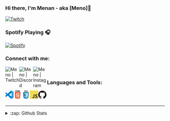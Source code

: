 ### Hi there, I'm Menan - aka [Meno]👋

[![Twitch](https://img.shields.io/badge/twitch-%239146FF.svg?&style=for-the-badge&logo=twitch&logoColor=white)](https://www.twitch.tv/menoistaken)

### Spotify Playing 🎧

[![Spotify](https://meno-master.vercel.app/api/spotify)](https://open.spotify.com/user/https://open.spotify.com/user/x4w6pgn5wayb353db8ye4ukix?si=ad5d82dae66b4909)

### Connect with me:

[<img align="left" alt="Meno | Twitch" width="44px" src="https://i.ibb.co/KLcWbfm/icons8-twitch-48.png" />](https://www.twitch.tv/menoistaken)
[<img align="left" alt="Meno | Discord" width="44px" src="https://i.ibb.co/YtNhB1V/icons8-discord-new-logo-48.png" />](https://discordapp.com/users/738830116540645457/)
[<img align="left" alt="Meno | Instagram" width="44px" src="https://i.ibb.co/tz8skHM/icons8-instagram-48.png" />](https://www.instagram.com/menan.sali/)

<br />

### Languages and Tools:

<img align="left" alt="Visual Studio Code" width="26px" src="https://raw.githubusercontent.com/github/explore/80688e429a7d4ef2fca1e82350fe8e3517d3494d/topics/visual-studio-code/visual-studio-code.png" />
<img align="left" alt="HTML5" width="26px" src="https://raw.githubusercontent.com/github/explore/80688e429a7d4ef2fca1e82350fe8e3517d3494d/topics/html/html.png" />
<img align="left" alt="CSS3" width="26px" src="https://raw.githubusercontent.com/github/explore/80688e429a7d4ef2fca1e82350fe8e3517d3494d/topics/css/css.png" />
<img align="left" alt="JavaScript" width="26px" src="https://raw.githubusercontent.com/github/explore/80688e429a7d4ef2fca1e82350fe8e3517d3494d/topics/javascript/javascript.png" />
<img align="left" alt="GitHub" width="26px" src="https://raw.githubusercontent.com/github/explore/78df643247d429f6cc873026c0622819ad797942/topics/github/github.png" />

<br />
<br />

---

<details>
  <summary>:zap: Github Stats</summary>
   <p align="left"><img src="https://github-readme-stats.vercel.app/api?username=menoistaken&show_icons=true&theme=gotham"/>
  
   <img align="right" alt="cankcygt's Github Stats" src="https://github-readme-stats.vercel.app/api/top-langs?username=menoistaken&show_icons=true&theme=gotham&locale=en&layout=compact"/>

</details>
